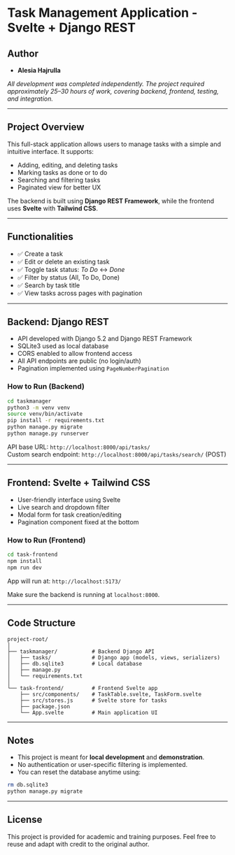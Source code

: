 # Task Management Application - Svelte + Django REST

## Author

- **Alesia Hajrulla**

_All development was completed independently. The project required approximately 25–30 hours of work, covering backend, frontend, testing, and integration._

---

## Project Overview

This full-stack application allows users to manage tasks with a simple and intuitive interface. It supports:

- Adding, editing, and deleting tasks
- Marking tasks as done or to do
- Searching and filtering tasks
- Paginated view for better UX

The backend is built using **Django REST Framework**, while the frontend uses **Svelte** with **Tailwind CSS**.

---

## Functionalities

- ✅ Create a task
- ✅ Edit or delete an existing task
- ✅ Toggle task status: _To Do_ ↔ _Done_
- ✅ Filter by status (All, To Do, Done)
- ✅ Search by task title
- ✅ View tasks across pages with pagination

---

## Backend: Django REST

- API developed with Django 5.2 and Django REST Framework
- SQLite3 used as local database
- CORS enabled to allow frontend access
- All API endpoints are public (no login/auth)
- Pagination implemented using `PageNumberPagination`

### How to Run (Backend)

```bash
cd taskmanager
python3 -m venv venv
source venv/bin/activate
pip install -r requirements.txt
python manage.py migrate
python manage.py runserver
```

API base URL: `http://localhost:8000/api/tasks/`  
Custom search endpoint: `http://localhost:8000/api/tasks/search/` (POST)

---

## Frontend: Svelte + Tailwind CSS

- User-friendly interface using Svelte
- Live search and dropdown filter
- Modal form for task creation/editing
- Pagination component fixed at the bottom

### How to Run (Frontend)

```bash
cd task-frontend
npm install
npm run dev
```

App will run at: `http://localhost:5173/`

Make sure the backend is running at `localhost:8000`.

---

## Code Structure

```
project-root/
│
├── taskmanager/           # Backend Django API
│   ├── tasks/             # Django app (models, views, serializers)
│   ├── db.sqlite3         # Local database
│   ├── manage.py
│   └── requirements.txt
│
└── task-frontend/         # Frontend Svelte app
    ├── src/components/    # TaskTable.svelte, TaskForm.svelte
    ├── src/stores.js      # Svelte store for tasks
    ├── package.json
    └── App.svelte         # Main application UI
```

---

## Notes

- This project is meant for **local development** and **demonstration**.
- No authentication or user-specific filtering is implemented.
- You can reset the database anytime using:

```bash
rm db.sqlite3
python manage.py migrate
```

---

## License

This project is provided for academic and training purposes.
Feel free to reuse and adapt with credit to the original author.
